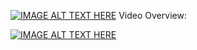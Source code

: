 
[![IMAGE ALT TEXT HERE](https://img.youtube.com/vi/YOUTUBE_VIDEO_ID_HERE/0.jpg)](https://www.youtube.com/watch?v=Vfh9JMSAKuQ)
Video Overview:


[![IMAGE ALT TEXT HERE](https://img.youtube.com/vi/YOUTUBE_VIDEO_ID_HERE/0.jpg)]((https://www.youtube.com/watch?v=Vfh9JMSAKuQ))
